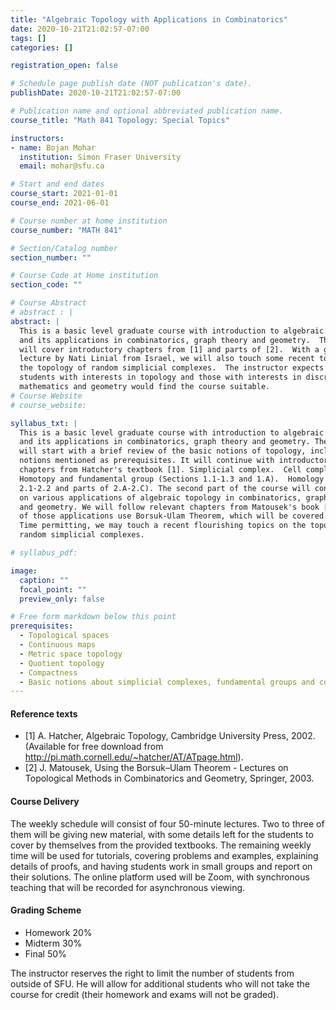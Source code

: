 ```yaml
---
title: "Algebraic Topology with Applications in Combinatorics"
date: 2020-10-21T21:02:57-07:00
tags: []
categories: []

registration_open: false

# Schedule page publish date (NOT publication's date).
publishDate: 2020-10-21T21:02:57-07:00

# Publication name and optional abbreviated publication name.
course_title: "Math 841 Topology: Special Topics"

instructors:
- name: Bojan Mohar
  institution: Simon Fraser University
  email: mohar@sfu.ca

# Start and end dates
course_start: 2021-01-01
course_end: 2021-06-01

# Course number at home institution
course_number: "MATH 841"

# Section/Catalog number
section_number: ""

# Course Code at Home institution
section_code: ""

# Course Abstract
# abstract : |
abstract: |
  This is a basic level graduate course with introduction to algebraic topology
  and its applications in combinatorics, graph theory and geometry.  The course
  will cover introductory chapters from [1] and parts of [2].  With a guest
  lecture by Nati Linial from Israel, we will also touch some recent topics like
  the topology of random simplicial complexes.  The instructor expects that
  students with interests in topology and those with interests in discrete
  mathematics and geometry would find the course suitable.
# Course Website
# course_website: 

syllabus_txt: |
  This is a basic level graduate course with introduction to algebraic topology
  and its applications in combinatorics, graph theory and geometry. The course
  will start with a brief review of the basic notions of topology, including the
  notions mentioned as prerequisites. It will continue with introductory
  chapters from Hatcher's textbook [1]. Simplicial complex.  Cell complex.
  Homotopy and fundamental group (Sections 1.1-1.3 and 1.A).  Homology (Sections
  2.1-2.2 and parts of 2.A-2.C). The second part of the course will concentrate
  on various applications of algebraic topology in combinatorics, graph theory,
  and geometry. We will follow relevant chapters from Matousek's book [2]. Some
  of those applications use Borsuk-Ulam Theorem, which will be covered first.
  Time permitting, we may touch a recent flourishing topics on the topology of
  random simplicial complexes.

# syllabus_pdf:

image:
  caption: ""
  focal_point: ""
  preview_only: false

# Free form markdown below this point
prerequisites:
  - Topological spaces
  - Continuous maps
  - Metric space topology
  - Quotient topology
  - Compactness
  - Basic notions about simplicial complexes, fundamental groups and covering spaces will be helpful, but students will also be given opportunity to self-study about these notions during the first month of the course and help will be offered during tutorials.
---
```

#### Reference texts
* [1] A. Hatcher, Algebraic Topology, Cambridge University Press, 2002.
(Available for free download from
http://pi.math.cornell.edu/~hatcher/AT/ATpage.html).
* [2] J. Matousek, Using the Borsuk–Ulam Theorem - Lectures on Topological
Methods in Combinatorics and Geometry, Springer, 2003.
  

#### Course Delivery
The weekly schedule will consist of four 50-minute lectures. Two
to three of them will be giving new material, with some details left for the
students to cover by themselves from the provided textbooks. The remaining
weekly time will be used for tutorials, covering problems and examples,
explaining details of proofs, and having students work in small groups and
report on their solutions. The online platform used will be Zoom, with
synchronous teaching that will be recorded for asynchronous viewing. 

#### Grading Scheme
 * Homework 20%
 * Midterm 30% 
 * Final 50% 

The instructor reserves the right to limit the number of students from outside
of SFU. He will allow for additional students who will not take the course for
credit (their homework and exams will not be graded).
